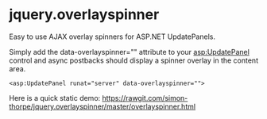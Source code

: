 jquery.overlayspinner
=====================

Easy to use AJAX overlay spinners for ASP.NET UpdatePanels.

Simply add the data-overlayspinner="" attribute to your <asp:UpdatePanel> control and async postbacks should display a spinner overlay in the content area.

`
<asp:UpdatePanel runat="server" data-overlayspinner="">
`

Here is a quick static demo:
https://rawgit.com/simon-thorpe/jquery.overlayspinner/master/overlayspinner.html
